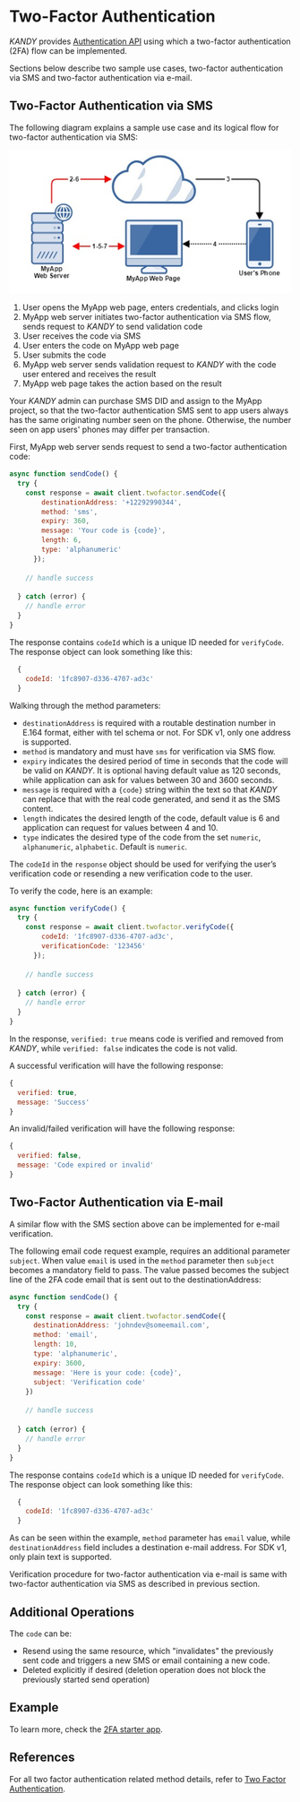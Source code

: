 # Two-Factor Authentication
$KANDY$ provides [Authentication API](/developer/references/nodejs/1.1.0#twofactor-send-code) using which a two-factor authentication (2FA) flow can be implemented.

Sections below describe two sample use cases, two-factor authentication via SMS and two-factor authentication via e-mail.

## Two-Factor Authentication via SMS
The following diagram explains a sample use case and its logical flow for two-factor authentication via SMS:

![2FA via SMS flow](2fa-flow.png)

1. User opens the MyApp web page, enters credentials, and clicks login
2. MyApp web server initiates two-factor authentication via SMS flow, sends request to $KANDY$ to send validation code
3. User receives the code via SMS
4. User enters the code on MyApp web page
5. User submits the code
6. MyApp web server sends validation request to $KANDY$ with the code user entered and receives the result
7. MyApp web page takes the action based on the result

Your $KANDY$ admin can purchase SMS DID and assign to the MyApp project, so that the two-factor authentication SMS sent to app users always has the same originating number seen on the phone. Otherwise, the number seen on app users' phones may differ per transaction.

First, MyApp web server sends request to send a two-factor authentication code:

```javascript
async function sendCode() {
  try {
    const response = await client.twofactor.sendCode({
        destinationAddress: '+12292990344',
        method: 'sms',
        expiry: 360,
        message: 'Your code is {code}',
        length: 6,
        type: 'alphanumeric'
      });

    // handle success

  } catch (error) {
    // handle error
  }
}
```
The response contains `codeId` which is a unique ID needed for `verifyCode`. The response object can look something like this:
```javascript
  {
    codeId: '1fc8907-d336-4707-ad3c'
  }
```

Walking through the method parameters:

+ `destinationAddress` is required with a routable destination number in E.164 format, either with tel schema or not. For SDK v1, only one address is supported.
+ `method` is mandatory and must have `sms` for verification via SMS flow.
+ `expiry` indicates the desired period of time in seconds that the code will be valid on $KANDY$. It is optional having default value as 120 seconds, while application can ask for values between 30 and 3600 seconds.
+ `message` is required with a `{code}` string within the text so that $KANDY$ can replace that with the real code generated, and send it as the SMS content.
+ `length` indicates the desired length of the code, default value is 6 and application can request for values between 4 and 10.
+ `type` indicates the desired type of the code from the set `numeric`, `alphanumeric`, `alphabetic`. Default is `numeric`.

The `codeId` in the `response` object should be used for verifying the user’s verification code or resending a new verification code to the user.

To verify the code, here is an example:

```javascript
async function verifyCode() {
  try {
    const response = await client.twofactor.verifyCode({
        codeId: '1fc8907-d336-4707-ad3c',
        verificationCode: '123456'
      });

    // handle success

  } catch (error) {
    // handle error
  }
}
```
In the response, `verified: true` means code is verified and removed from $KANDY$, while `verified: false` indicates the code is not valid.

A successful verification will have the following response:
```javascript
{
  verified: true,
  message: 'Success'
}
```
An invalid/failed verification will have the following response:
```javascript
{
  verified: false,
  message: 'Code expired or invalid'
}
```

## Two-Factor Authentication via E-mail
A similar flow with the SMS section above can be implemented for e-mail verification.

The following email code request example, requires an additional parameter `subject`. When value `email` is used in the `method` parameter then `subject` becomes a mandatory field to pass. The value passed becomes the subject line of the 2FA code email that is sent out to the destinationAddress:

```javascript
async function sendCode() {
  try {
    const response = await client.twofactor.sendCode({
      destinationAddress: 'johndev@someemail.com',
      method: 'email',
      length: 10,
      type: 'alphanumeric',
      expiry: 3600,
      message: 'Here is your code: {code}',
      subject: 'Verification code'
    })

    // handle success

  } catch (error) {
    // handle error
  }
}
```
The response contains `codeId` which is a unique ID needed for `verifyCode`. The response object can look something like this:
```javascript
  {
    codeId: '1fc8907-d336-4707-ad3c'
  }
```

As can be seen within the example, `method` parameter has `email` value, while `destinationAddress` field includes a destination e-mail address. For SDK v1, only plain text is supported.

Verification procedure for two-factor authentication via e-mail is same with two-factor authentication via SMS as described in previous section.

## Additional Operations
The `code` can be:

+ Resend using the same resource, which "invalidates" the previously sent code and triggers a new SMS or email containing a new code.
+ Deleted explicitly if desired (deletion operation does not block the previously started send operation)

## Example
To learn more, check the [2FA starter app](https://github.com/Kandy-IO/kandy-cpaas-nodejs-sdk/tree/v1.1.0/examples/2fa).

## References
For all two factor authentication related method details, refer to [Two Factor Authentication](/developer/references/nodejs/1.1.0#twofactor-send-code).
